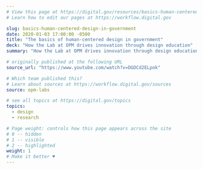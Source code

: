```yaml
---
# View this page at https://digital.gov/resources/basics-human-centered-design-in-government
# Learn how to edit our pages at https://workflow.digital.gov

slug: basics-human-centered-design-in-government
date: 2020-01-03 17:00:00 -0500
title: "The basics of human-centered design in government"
deck: "How the Lab at OPM drives innovation through design education"
summary: "How the Lab at OPM drives innovation through design education"

# originally published at the following URL
source_url: "https://www.youtube.com/watch?v=DGDCd2ELpok"

# Which team published this?
# Learn about sources at https://workflow.digital.gov/sources
source: opm-labs

# see all topics at https://digital.gov/topics
topics:
  - design
  - research

# Page weight: controls how this page appears across the site
# 0 -- hidden
# 1 -- visible
# 2 -- highlighted
weight: 1
# Make it better ♥
---
```

